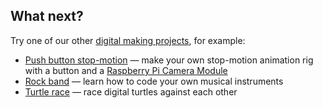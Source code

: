 ## What next?

Try one of our other [digital making projects](https://projects.raspberrypi.org), for example:

+ [Push button stop-motion](https://projects.raspberrypi.org/en/projects/push-button-stop-motion) — make your own stop-motion animation rig with a button and a [Raspberry Pi Camera Module](https://www.raspberrypi.org/products/camera-module-v2/)
+ [Rock band](https://projects.raspberrypi.org/en/projects/rock-band) — learn how to code your own musical instruments
+ [Turtle race](https://projects.raspberrypi.org/en/projects/turtle-race) — race digital turtles against each other
  